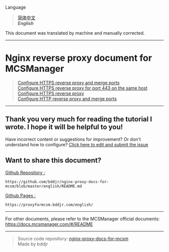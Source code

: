 Language
> [简体中文](../README.md)  
> ***English***  

This document was translated by machine and manually corrected.

***
# Nginx reverse proxy document for MCSManager
> [Configure HTTPS reverse proxy and merge ports](https-merge-ports.md)  
> [Configure HTTPS reverse proxy for port 443 on the same host](443.md)  
> [Configure HTTPS reverse proxy](https.md)  
> [Configure HTTP reverse proxy and merge ports](http-merge-ports.md)  

***
## Thank you very much for reading the tutorial I wrote. I hope it will be helpful to you!
Have incorrect content or suggestions for improvement? Or don't understand how to configure? <a href="https://github.com/bddjr/nginx-proxy-docs-for-mcsm/issues/new" target="_blank">Click here to edit and submit the issue</a>

## Want to share this document?

[Github Repository :](https://github.com/bddjr/nginx-proxy-docs-for-mcsm/blob/master/english/README.md)  
```
https://github.com/bddjr/nginx-proxy-docs-for-mcsm/blob/master/english/README.md
```
[Github Pages :](https://proxyformcsm.bddjr.com/english/)  
```
https://proxyformcsm.bddjr.com/english/
```

***
For other documents, please refer to the MCSManager official documents:  
<https://docs.mcsmanager.com/#/README>  

***
> Source code repository: <a href="https://github.com/bddjr/nginx-proxy-docs-for-mcsm" target="_blank">nginx-proxy-docs-for-mcsm</a><br/>
> Made by bddjr
